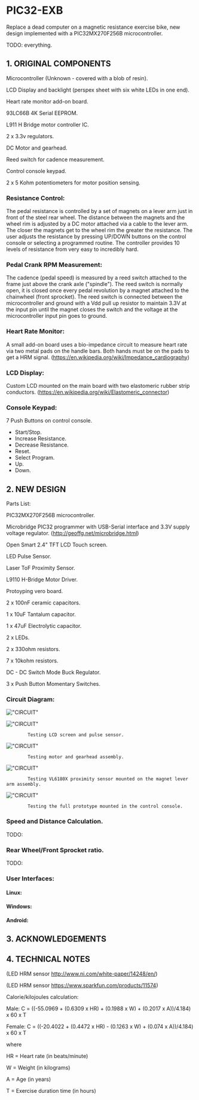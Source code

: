 # PIC32-EXB

Replace a dead computer on a magnetic resistance exercise bike, new design implemented with a PIC32MX270F256B microcontroller.

TODO: everything.




## 1. ORIGINAL COMPONENTS

Microcontroller (Unknown - covered with a blob of resin).

LCD Display and backlight (perspex sheet with six white LEDs in one end).

Heart rate monitor add-on board.

93LC66B 4K Serial EEPROM. 

L911 H Bridge motor controller IC.

2 x 3.3v regulators.

DC Motor and gearhead.

Reed switch for cadence measurement.

Control console keypad.

2 x 5 Kohm potentiometers for motor position sensing.



### Resistance Control:

The pedal resistance is controlled by a set of magnets on a lever arm just in front of the steel rear wheel.
The distance between the magnets and the wheel rim is adjusted by a DC motor attached via a cable to the
lever arm. The closer the magnets get to the wheel rim the greater the resistance. The user adjusts the resistance
by pressing UP/DOWN buttons on the control console or selecting a programmed routine. 
The controller provides 10 levels of resistance from very easy to incredibly hard.


### Pedal Crank RPM Measurement:

The cadence (pedal speed) is measured by a reed switch attached to the frame just above the crank axle ("spindle").
The reed switch is normally open, it is closed once every pedal revolution by a magnet attached to the chainwheel
(front sprocket). The reed switch is connected between the microcontroller and ground with a Vdd pull up resistor 
to maintain 3.3V at the input pin until the magnet closes the switch and the voltage at the microcontroller input 
pin goes to ground.


### Heart Rate Monitor:

A small add-on board uses a bio-impedance circuit to measure heart rate via two metal pads on the handle bars. 
Both hands must be on the pads to get a HRM signal.
(https://en.wikipedia.org/wiki/Impedance_cardiography)


### LCD Display:

Custom LCD mounted on the main board with two elastomeric rubber strip conductors. 
(https://en.wikipedia.org/wiki/Elastomeric_connector)


### Console Keypad:

7 Push Buttons on control console.

  - Start/Stop.
  - Increase Resistance.
  - Decrease Resistance.
  - Reset.
  - Select Program.
  - Up.
  - Down.



## 2. NEW DESIGN

Parts List:

PIC32MX270F256B microcontroller.

Microbridge PIC32 programmer with USB-Serial interface and 3.3V supply voltage regulator.
(http://geoffg.net/microbridge.html)

Open Smart 2.4" TFT LCD Touch screen.

LED Pulse Sensor.

Laser ToF Proximity Sensor.

L9110 H-Bridge Motor Driver.

Protoyping vero board.

2 x 100nF ceramic capacitors.

1 x 10uF Tantalum capacitor.

1 x 47uF Electrolytic capacitor.

2 x LEDs.

2 x 330ohm resistors.

7 x 10kohm resistors.

DC - DC Switch Mode Buck Regulator.

3 x Push Button Momentary Switches.


### Circuit Diagram:


!["CIRCUIT"](https://github.com/dchad/PIC32-EXB/blob/master/resources/exercisebike.png "Circuit Prototype")


!["CIRCUIT"](https://github.com/dchad/PIC32-EXB/blob/master/resources/lcd-test-sm.jpg "Circuit Prototype")

            Testing LCD screen and pulse sensor.

!["CIRCUIT"](https://github.com/dchad/PIC32-EXB/blob/master/resources/motor-test-sm.jpg "Circuit Prototype")

            Testing motor and gearhead assembly.

!["CIRCUIT"](https://github.com/dchad/PIC32-EXB/blob/master/resources/motor-prox-sm.jpg "Circuit Prototype")

            Testing VL6180X proximity sensor mounted on the magnet lever arm assembly.
    
!["CIRCUIT"](https://github.com/dchad/PIC32-EXB/blob/master/resources/control-console.jpg "Circuit Prototype")

            Testing the full prototype mounted in the control console.
    

### Speed and Distance Calculation.

TODO:

### Rear Wheel/Front Sprocket ratio.

TODO:

### User Interfaces:


#### Linux:


#### Windows:


#### Android:


## 3. ACKNOWLEDGEMENTS


## 4. TECHNICAL NOTES

(LED HRM sensor http://www.ni.com/white-paper/14248/en/)

(LED HRM sensor https://www.sparkfun.com/products/11574)


Calorie/kilojoules calculation:

Male: C = ((-55.0969 + (0.6309 x HR) + (0.1988 x W) + (0.2017 x A))/4.184) x 60 x T

Female: C = ((-20.4022 + (0.4472 x HR) - (0.1263 x W) + (0.074 x A))/4.184) x 60 x T

where

HR = Heart rate (in beats/minute)

W = Weight (in kilograms)

A = Age (in years)

T = Exercise duration time (in hours)


